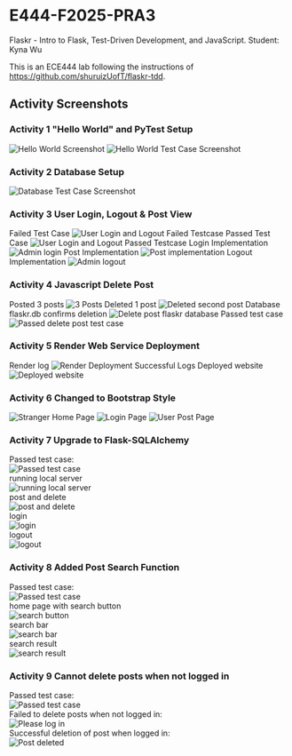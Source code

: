 # E444-F2025-PRA3
Flaskr - Intro to Flask, Test-Driven Development, and JavaScript.
Student: Kyna Wu

This is an ECE444 lab following the instructions of <https://github.com/shuruizUofT/flaskr-tdd>.

## Activity Screenshots
### Activity 1 "Hello World" and PyTest Setup
![Hello World Screenshot](/screenshots/activity1_1.png)
![Hello World Test Case Screenshot](/screenshots/activity1_2.png)
### Activity 2 Database Setup
![Database Test Case Screenshot](/screenshots/activity2_1.png)
### Activity 3 User Login, Logout & Post View
Failed Test Case
![User Login and Logout Failed Testcase](/screenshots/activity3_1.png)
Passed Test Case
![User Login and Logout Passed Testcase](/screenshots/activity3_2.png)
Login Implementation
![Admin login](/screenshots/activity3_3.png)
Post Implementation
![Post implementation](/screenshots/activity3_4.png)
Logout Implementation
![Admin logout](/screenshots/activity3_5.png)
### Activity 4 Javascript Delete Post
Posted 3 posts
![3 Posts](/screenshots/activity4_1.png)
Deleted 1 post
![Deleted second post](/screenshots/activity4_2.png)
Database flaskr.db confirms deletion
![Delete post flaskr database](/screenshots/activity4_3.png)
Passed test case
![Passed delete post test case](/screenshots/activity4_4.png)
### Activity 5 Render Web Service Deployment
Render log
![Render Deployment Successful Logs](/screenshots/activity5_1.png)
Deployed website
![Deployed website](/screenshots/activity5_2.png)
### Activity 6 Changed to Bootstrap Style
![Stranger Home Page](/screenshots/activity6_1.png)
![Login Page](/screenshots/activity6_2.png)
![User Post Page](/screenshots/activity6_3.png)
### Activity 7 Upgrade to Flask-SQLAlchemy
Passed test case:<br/>
![Passed test case](/screenshots/activity7_1.png)<br/>
running local server<br/>
![running local server](/screenshots/activity7_2.png)<br/>
post and delete<br/>
![post and delete](/screenshots/activity7_3.png)<br/>
login <br/>
![login](/screenshots/activity7_4.png)<br/>
logout <br/>
![logout](/screenshots/activity7_5.png)<br/>
### Activity 8 Added Post Search Function
Passed test case:<br/>
![Passed test case](/screenshots/activity8_1.png)<br/>
home page with search button<br/>
![search button](/screenshots/activity8_2.png)<br/>
search bar<br/>
![search bar](/screenshots/activity8_3.png)<br/>
search result <br/>
![search result](/screenshots/activity8_4.png)<br/>
### Activity 9 Cannot delete posts when not logged in
Passed test case: <br/>
![Passed test case](/screenshots/activity9_1.png)<br/>
Failed to delete posts when not logged in: <br/>
![Please log in](/screenshots/activity9_2.png)<br/>
Successful deletion of post when logged in: <br/>
![Post deleted](/screenshots/activity9_3.png)<br/>